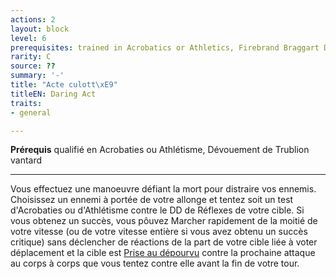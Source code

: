 ```yaml
---
actions: 2
layout: block
level: 6
prerequisites: trained in Acrobatics or Athletics, Firebrand Braggart Dedication
rarity: C
source: ??
summary: '-'
title: "Acte culott\xE9"
titleEN: Daring Act
traits:
- general

---
```


<p><span id="ctl00_MainContent_DetailedOutput"><strong>Prérequis</strong> qualifié en Acrobaties ou Athlétisme, Dévouement de Trublion vantard<br></span></p>
<hr>
<p>Vous effectuez une manoeuvre défiant la mort pour distraire vos ennemis. Choisissez un ennemi à portée de votre allonge et tentez soit un test d'Acrobaties ou d'Athlétisme contre le DD de Réflexes de votre cible. Si vous obtenez un succès, vous pôuvez Marcher rapidement de la moitié de votre vitesse (ou de votre vitesse entière si vous avez obtenu un succès critique) sans déclencher de réactions de la part de votre cible liée à voter déplacement et la cible est <a href="https://2e.aonprd.com/Conditions.aspx?ID=16">Prise au dépourvu</a> contre la prochaine attaque au corps à corps que vous tentez contre elle avant la fin de votre tour.&nbsp;</p>